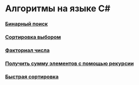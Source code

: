 # Алгоритмы на языке C#

### [Бинарный поиск](./BinarySearch)

### [Сортировка выбором](./SelectionSort)

### [Факториал числа](./NumberFactorial)

### [Получить сумму элементов с помощью рекурсии](./SumByRecursion)

### [Быстрая сортировка](./QuickSort)
